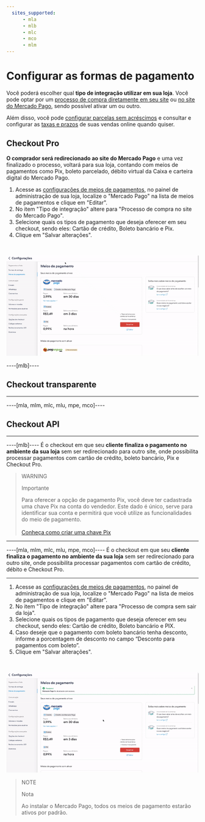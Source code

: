 ```yaml
---
  sites_supported:
      - mla
      - mlb
      - mlc
      - mco
      - mlm
---
```


# Configurar as formas de pagamento

Você poderá escolher qual **tipo de integração utilizar em sua loja**. Você pode optar por um [processo de compra diretamente em seu site](#bookmark_checkout_transparente) ou [no site do Mercado Pago](#bookmark_checkout_pro), sendo possível ativar um ou outro.

Além disso, você pode [configurar parcelas sem acréscimos](#bookmark_configurando_o_parcelamento_em_sua_conta_mercado_pago) e consultar e configurar as [taxas e prazos](https://www.mercadopago[FAKER][URL][DOMAIN]/settings/release-options/) de suas vendas online quando quiser.

## Checkout Pro

**O comprador será redirecionado ao site do Mercado Pago** e uma vez finalizado o processo, voltará para sua loja, contando com meios de pagamentos como Pix, boleto parcelado, débito virtual da Caixa e carteira digital do Mercado Pago.

1. Acesse as [configurações de meios de pagamentos](https://lojavirtualnuvem.com.br/admin/payments/), no painel de administração de sua loja, localize o "Mercado Pago" na lista de meios de pagamentos e clique em "Editar".
2. No item "Tipo de integração" altere para "Processo de compra no site do Mercado Pago".
3. Selecione quais os tipos de pagamento que deseja oferecer em seu checkout, sendo eles: Cartão de crédito, Boleto bancário e Pix.
4. Clique em "Salvar alterações".
<p>&nbsp;</p>

![Payments Checkout Pro - Nuvem Shop](/images/nuvemshop/nuvemshop_checkout_redirect_3.gif)


----[mlb]----
## Checkout transparente
------------

----[mla, mlm, mlc, mlu, mpe, mco]----
## Checkout API
------------

----[mlb]----
É o checkout em que seu **cliente finaliza o pagamento no ambiente da sua loja** sem ser redirecionado para outro site, onde possibilita processar pagamentos com cartão de crédito, boleto bancário, Pix e Checkout Pro.

> WARNING
>
> Importante
>
> Para oferecer a opção de pagamento Pix, você deve ter cadastrada uma chave Pix na conta do vendedor. Este dado é único, serve para identificar sua conta e permitirá que você utilize as funcionalidades do meio de pagamento.<br><br>
> [Conheça como criar uma chave Pix](https://www.mercadopago.com.br/stop/pix?url=https%3A%2F%2Fwww.mercadopago.com.br%2Fadmin-pix-keys%2Fmy-keys&authentication_mode=required)

------------

----[mla, mlm, mlc, mlu, mpe, mco]----
É o checkout em que seu **cliente finaliza o pagamento no ambiente da sua loja** sem ser redirecionado para outro site, onde possibilita processar pagamentos com cartão de crédito, débito e Checkout Pro.

------------

1. Acesse as [configurações de meios de pagamentos](https://lojavirtualnuvem.com.br/admin/payments/), no painel de administração de sua loja, localize o "Mercado Pago" na lista de meios de pagamentos e clique em "Editar".
2. No item "Tipo de integração" altere para "Processo de compra sem sair da loja".
3. Selecione quais os tipos de pagamento que deseja oferecer em seu checkout, sendo eles: Cartão de crédito, Boleto bancário e PIX.
4. Caso deseje que o pagamento com boleto bancário tenha desconto, informe a porcentagem de desconto no campo “Desconto para pagamentos com boleto”.
5. Clique em "Salvar alterações".
<p>&nbsp;</p>

![Payments Checkout Transparente - Nuvem Shop](/images/nuvemshop/nuvemshop_checkout_transparente_2.gif)


> NOTE
>
> Nota
>
> Ao instalar o Mercado Pago, todos os meios de pagamento estarão ativos por padrão.